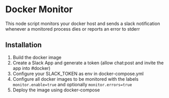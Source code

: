 # Docker Monitor

This node script monitors your docker host and sends a slack notification whenever a monitored process dies or reports an error to stderr

## Installation

1. Build the docker image
2. Create a Slack App and generate a token (allow chat:post and invite the app into #docker)
3. Configure your SLACK_TOKEN as env in docker-compose.yml
4. Configure all docker images to be monitored with the labels `monitor.enable=true` and optionally `monitor.errors=true`
5. Deploy the image using docker-compose
